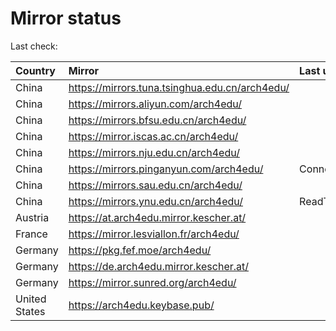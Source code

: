 <script src="./time.js"></script>
# Mirror status
Last check: <script type="text/javascript">localize(1674335756.0336676);</script>

|Country|Mirror|Last update|
|:------|:-----|:----------|
|China|https://mirrors.tuna.tsinghua.edu.cn/arch4edu/|<script type="text/javascript">localize(1674283283);</script>|
|China|https://mirrors.aliyun.com/arch4edu/|<script type="text/javascript">localize(1674283283);</script>|
|China|https://mirrors.bfsu.edu.cn/arch4edu/|<script type="text/javascript">localize(1674283283);</script>|
|China|https://mirror.iscas.ac.cn/arch4edu/|<script type="text/javascript">localize(1674325918);</script>|
|China|https://mirrors.nju.edu.cn/arch4edu/|<script type="text/javascript">localize(1674283283);</script>|
|China|https://mirrors.pinganyun.com/arch4edu/|ConnectionError|
|China|https://mirrors.sau.edu.cn/arch4edu/|<script type="text/javascript">localize(1673850842);</script>|
|China|https://mirrors.ynu.edu.cn/arch4edu/|ReadTimeout|
|Austria|https://at.arch4edu.mirror.kescher.at/|<script type="text/javascript">localize(1674283283);</script>|
|France|https://mirror.lesviallon.fr/arch4edu/|<script type="text/javascript">localize(1674153500);</script>|
|Germany|https://pkg.fef.moe/arch4edu/|<script type="text/javascript">localize(1674283283);</script>|
|Germany|https://de.arch4edu.mirror.kescher.at/|<script type="text/javascript">localize(1674283283);</script>|
|Germany|https://mirror.sunred.org/arch4edu/|<script type="text/javascript">localize(1674283283);</script>|
|United States|https://arch4edu.keybase.pub/|<script type="text/javascript">localize(1674283283);</script>|

<script src="./tablefilter/tablefilter.js"></script>
<script src="./table.js"></script>